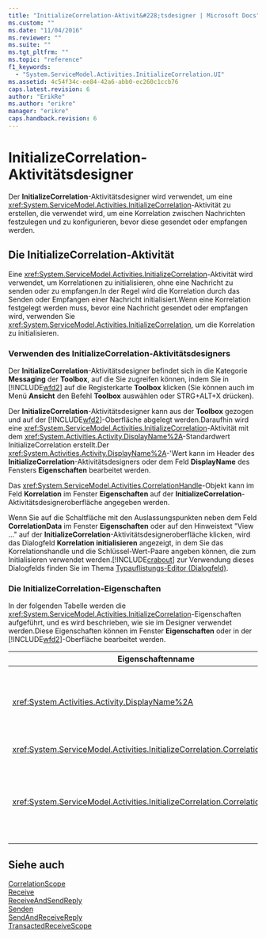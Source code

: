 ```yaml
---
title: "InitializeCorrelation-Aktivit&#228;tsdesigner | Microsoft Docs"
ms.custom: ""
ms.date: "11/04/2016"
ms.reviewer: ""
ms.suite: ""
ms.tgt_pltfrm: ""
ms.topic: "reference"
f1_keywords: 
  - "System.ServiceModel.Activities.InitializeCorrelation.UI"
ms.assetid: 4c54f34c-ee84-42a6-abb0-ec260c1ccb76
caps.latest.revision: 6
author: "ErikRe"
ms.author: "erikre"
manager: "erikre"
caps.handback.revision: 6
---
```

# InitializeCorrelation-Aktivit&#228;tsdesigner
Der **InitializeCorrelation**\-Aktivitätsdesigner wird verwendet, um eine <xref:System.ServiceModel.Activities.InitializeCorrelation>\-Aktivität zu erstellen, die verwendet wird, um eine Korrelation zwischen Nachrichten festzulegen und zu konfigurieren, bevor diese gesendet oder empfangen werden.  
  
## Die InitializeCorrelation\-Aktivität  
 Eine <xref:System.ServiceModel.Activities.InitializeCorrelation>\-Aktivität wird verwendet, um Korrelationen zu initialisieren, ohne eine Nachricht zu senden oder zu empfangen.In der Regel wird die Korrelation durch das Senden oder Empfangen einer Nachricht initialisiert.Wenn eine Korrelation festgelegt werden muss, bevor eine Nachricht gesendet oder empfangen wird, verwenden Sie <xref:System.ServiceModel.Activities.InitializeCorrelation>, um die Korrelation zu initialisieren.  
  
### Verwenden des InitializeCorrelation\-Aktivitätsdesigners  
 Der **InitializeCorrelation**\-Aktivitätsdesigner befindet sich in die Kategorie **Messaging** der **Toolbox**, auf die Sie zugreifen können, indem Sie in [!INCLUDE[wfd2](../workflow-designer/includes/wfd2_md.md)] auf die Registerkarte **Toolbox** klicken \(Sie können auch im Menü **Ansicht** den Befehl **Toolbox** auswählen oder STRG\+ALT\+X drücken\).  
  
 Der **InitializeCorrelation**\-Aktivitätsdesigner kann aus der **Toolbox** gezogen und auf der [!INCLUDE[wfd2](../workflow-designer/includes/wfd2_md.md)]\-Oberfläche abgelegt werden.Daraufhin wird eine <xref:System.ServiceModel.Activities.InitializeCorrelation>\-Aktivität mit dem <xref:System.Activities.Activity.DisplayName%2A>\-Standardwert InitializeCorrelation erstellt.Der <xref:System.Activities.Activity.DisplayName%2A>\-'Wert kann im Header des **InitializeCorrelation**\-Aktivitätsdesigners oder dem Feld **DisplayName** des Fensters **Eigenschaften** bearbeitet werden.  
  
 Das <xref:System.ServiceModel.Activities.CorrelationHandle>\-Objekt kann im Feld **Korrelation** im Fenster **Eigenschaften** auf der **InitializeCorrelation**\-Aktivitätsdesigneroberfläche angegeben werden.  
  
 Wenn Sie auf die Schaltfläche mit den Auslassungspunkten neben dem Feld **CorrelationData** im Fenster **Eigenschaften** oder auf den Hinweistext "View …" auf der **InitializeCorrelation**\-Aktivitätsdesigneroberfläche klicken, wird das Dialogfeld **Korrelation initialisieren** angezeigt, in dem Sie das Korrelationshandle und die Schlüssel\-Wert\-Paare angeben können, die zum Initialisieren verwendet werden.[!INCLUDE[crabout](../test/includes/crabout_md.md)] zur Verwendung dieses Dialogfelds finden Sie im Thema [Typauflistungs\-Editor \(Dialogfeld\)](../workflow-designer/type-collection-editor-dialog-box.md).  
  
### Die InitializeCorrelation\-Eigenschaften  
 In der folgenden Tabelle werden die <xref:System.ServiceModel.Activities.InitializeCorrelation>\-Eigenschaften aufgeführt, und es wird beschrieben, wie sie im Designer verwendet werden.Diese Eigenschaften können im Fenster **Eigenschaften** oder in der [!INCLUDE[wfd2](../workflow-designer/includes/wfd2_md.md)]\-Oberfläche bearbeitet werden.  
  
|Eigenschaftenname|Erforderlich|Verwendung|  
|-----------------------|------------------|----------------|  
|<xref:System.Activities.Activity.DisplayName%2A>|False|Gibt den Anzeigenamen der <xref:System.ServiceModel.Activities.InitializeCorrelation>\-Aktivität an.Der Standardwert lautet InitializeCorrelation.<br /><br /> Obwohl die Verwendung eines nicht standardmäßigen Werts für den benutzerfreundlichen <xref:System.Activities.Activity.DisplayName%2A> nicht zwingend erforderlich ist, wird empfohlen, einen solchen Wert zu verwenden.|  
|<xref:System.ServiceModel.Activities.InitializeCorrelation.Correlation%2A>|False|Das <xref:System.ServiceModel.Activities.CorrelationHandle>\-Objekt, das verwendet wurde, um Workflowaktivitäten in der Korrelation zuzuordnen.|  
|<xref:System.ServiceModel.Activities.InitializeCorrelation.CorrelationData%2A>|False|Ein Wörterbuch von Korrelationsdaten, die Nachrichten mit der Workflowinstanz verknüpft.<br /><br /> Verwenden Sie das Dialogfeld **Korrelation initialisieren** zum Konfigurieren von <xref:System.ServiceModel.Activities.InitializeCorrelation.CorrelationData%2A>.[!INCLUDE[crabout](../test/includes/crabout_md.md)] zur Verwendung dieses Dialogfelds finden Sie im Thema [Typauflistungs\-Editor \(Dialogfeld\)](../workflow-designer/type-collection-editor-dialog-box.md).|  
  
## Siehe auch  
 [CorrelationScope](../workflow-designer/correlationscope-activity-designer.md)   
 [Receive](../workflow-designer/receive-activity-designer.md)   
 [ReceiveAndSendReply](../workflow-designer/receiveandsendreply-template-designer.md)   
 [Senden](../workflow-designer/send-activity-designer.md)   
 [SendAndReceiveReply](../workflow-designer/sendandreceivereply-template-designer.md)   
 [TransactedReceiveScope](../workflow-designer/transactedreceivescope-activity-designer.md)